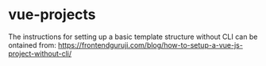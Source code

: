 # vue-projects
The instructions for setting up a basic template structure without CLI can be ontained from:
https://frontendguruji.com/blog/how-to-setup-a-vue-js-project-without-cli/
